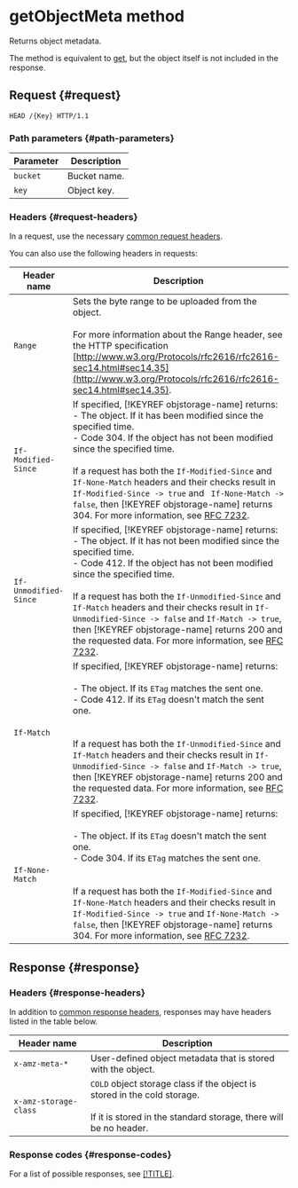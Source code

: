# getObjectMeta method

Returns object metadata.

The method is equivalent to [get](get.md), but the object itself is not included in the response.

## Request {#request}

```
HEAD /{Key} HTTP/1.1
```

### Path parameters {#path-parameters}

| Parameter | Description |
| ----- | ----- |
| `bucket` | Bucket name. |
| `key` | Object key. |

### Headers {#request-headers}

In a request, use the necessary [common request headers](../common-request-headers.md).

You can also use the following headers in requests:

| Header name | Description |
| ----- | ----- |
| `Range` | Sets the byte range to be uploaded from the object.<br/><br/>For more information about the Range header, see the HTTP specification [http://www.w3.org/Protocols/rfc2616/rfc2616-sec14.html#sec14.35](http://www.w3.org/Protocols/rfc2616/rfc2616-sec14.html#sec14.35). |
| `If-Modified-Since` | If specified, [!KEYREF objstorage-name] returns:<br/>- The object. If it has been modified since the specified time.<br/>- Code 304. If the object has not been modified since the specified time.<br/><br/>If a request has both the `If-Modified-Since` and `If-None-Match` headers and their checks result in `If-Modified-Since -> true` and ` If-None-Match -> false`, then [!KEYREF objstorage-name] returns 304. For more information, see [RFC 7232](https://tools.ietf.org/html/rfc7232). |
| `If-Unmodified-Since` | If specified, [!KEYREF objstorage-name] returns:<br/>- The object. If it has not been modified since the specified time.<br/>- Code 412. If the object has not been modified since the specified time.<br/><br/>If a request has both the `If-Unmodified-Since` and `If-Match` headers and their checks result in `If-Unmodified-Since -> false` and `If-Match -> true`, then [!KEYREF objstorage-name] returns 200 and the requested data. For more information, see [RFC 7232](https://tools.ietf.org/html/rfc7232). |
| `If-Match` | If specified, [!KEYREF objstorage-name] returns:<br/><br/>- The object. If its `ETag` matches the sent one.<br/>- Code 412. If its `ETag` doesn't match the sent one.<br/><br/><br/>If a request has both the `If-Unmodified-Since` and `If-Match` headers and their checks result in `If-Unmodified-Since -> false` and `If-Match -> true`, then [!KEYREF objstorage-name] returns 200 and the requested data. For more information, see [RFC 7232](https://tools.ietf.org/html/rfc7232). |
| `If-None-Match` | If specified, [!KEYREF objstorage-name] returns:<br/><br/>- The object. If its `ETag` doesn't match the sent one.<br/>- Code 304. If its `ETag` matches the sent one.<br/><br/><br/>If a request has both the `If-Modified-Since` and `If-None-Match` headers and their checks result in `If-Modified-Since -> true` and `If-None-Match -> false`, then [!KEYREF objstorage-name] returns 304. For more information, see [RFC 7232](https://tools.ietf.org/html/rfc7232). |

## Response {#response}

### Headers {#response-headers}

In addition to [common response headers](../common-response-headers.md), responses may have headers listed in the table below.

| Header name | Description |
| ----- | ----- |
| `x-amz-meta-*` | User-defined object metadata that is stored with the object. |
| `x-amz-storage-class` | `COLD` object storage class if the object is stored in the cold storage.<br/><br/>If it is stored in the standard storage, there will be no header. |

### Response codes {#response-codes}

For a list of possible responses, see [[!TITLE]](../response-codes.md).

